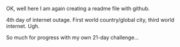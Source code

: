 OK, well here I am again creating a readme file with github.

4th day of internet outage. First world country/global city, third world internet. Ugh.

So much for progress with my own 21-day challenge...
